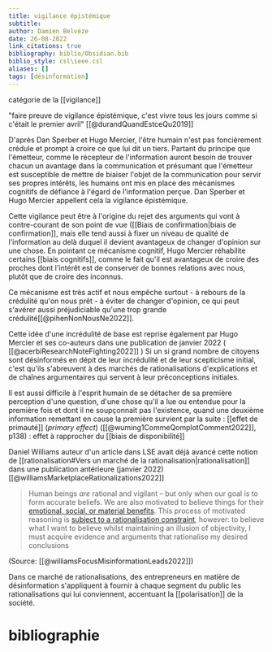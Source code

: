 ```yaml
---
title: vigilance épistémique
subtitle:
author: Damien Belvèze
date: 26-08-2022
link_citations: true
bibliography: biblio/Obsidian.bib
biblio_style: csl\ieee.csl
aliases: []
tags: [désinformation]
---
```


catégorie de la [[vigilance]]

"faire preuve de vigilance épistémique, c'est vivre tous les jours comme si c'était le premier avril" [[@durandQuandEstceQu2019]]

D'après Dan Sperber et Hugo Mercier, l'être humain n'est pas foncièrement crédule et prompt à croire ce que lui dit un tiers. Partant du principe que l'émetteur, comme le récepteur de l'information auront besoin de trouver chacun un avantage dans la communication et présumant que l'émetteur est susceptible de mettre de biaiser l'objet de la communication pour servir ses propres intérêts, les humains ont mis en place des mécanismes cognitifs de défiance à l'égard de l'information perçue. Dan Sperber et Hugo Mercier appellent cela la vigilance épistémique. 

Cette vigilance peut être à l'origine du rejet des arguments qui vont à contre-courant de son point de vue ([[Biais de confirmation|biais de confirmation]], mais elle tend aussi à fixer un niveau de qualité de l'information au delà duquel il devient avantageux de changer d'opinion sur une chose. 
En pointant ce mécanisme cognitif, Hugo Mercier réhabilite certains [[biais cognitifs]], comme le fait qu'il est avantageux de croire des proches dont l'intérêt est de conserver de bonnes relations avec nous, plutôt que de croire des inconnus.

Ce mécanisme est très actif et nous empêche surtout - à rebours de la crédulité qu'on nous prêt - à éviter de changer d'opinion, ce qui peut s'avérer aussi préjudiciable qu'une trop grande crédulité[[@pihenNonNousNe2022]].

Cette idée d'une incrédulité de base est reprise également par Hugo Mercier et ses co-auteurs dans une publication de janvier 2022 ( [[@acerbiResearchNoteFighting2022]] )
Si un si grand nombre de citoyens sont désinformés en dépit de leur incrédulité et de leur scepticisme initial, c'est qu'ils s'abreuvent à des marchés de rationalisations d'explications et de chaînes argumentaires qui servent à leur préconceptions initiales. 

Il est aussi difficile à l'esprit humain de se détacher de sa première perception d'une question, d'une chose qu'il a lue ou entendue pour la première fois et dont il ne soupçonnait pas l'existence, quand une deuxième information remettant en cause la première survient par la suite : [[effet de primauté]] (*primary effect*) ([[@wuming1CommeQomplotComment2022]], p138) : effet à rapprocher du [[biais de disponibilité]]

Daniel Williams auteur d'un article dans LSE avait déjà avancé cette notion de [[rationalisation#Vers un marché de la rationalisation|rationalisation]] dans une publication antérieure (janvier 2022)[[@williamsMarketplaceRationalizations2022]]

> Human beings _are_ rational and vigilant – but only when our goal is to form accurate beliefs. We are also motivated to believe things for their [emotional, social, or material benefits](https://doi.org/10.1111/mila.12294). This process of motivated reasoning is [subject to a rationalisation constraint](https://pubmed.ncbi.nlm.nih.gov/2270237/), however: to believe what I want to believe whilst maintaining an illusion of objectivity, I must acquire evidence and arguments that rationalise my desired conclusions

(Source: [[@williamsFocusMisinformationLeads2022]])

Dans ce marché de rationalisations, des entrepreneurs en matière de désinformation s'appliquent à fournir à chaque segment du public les rationalisations qui lui conviennent, accentuant la [[polarisation]] de la société.


# bibliographie

